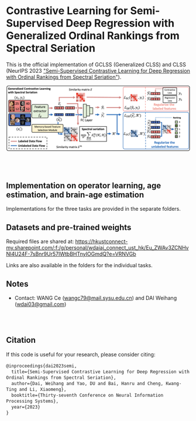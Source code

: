 
# Contrastive Learning for Semi-Supervised Deep Regression with Generalized Ordinal Rankings from Spectral Seriation



This is the official implementation of GCLSS (Generalized CLSS) and CLSS (NeurIPS 2023 ["Semi-Supervised Contrastive Learning for Deep Regression with Ordinal Rankings from Spectral Seriation"](https://openreview.net/forum?id=ij3svnPLzG)).

![GCLSS](GCLSS.png)

<br />
<br />


## Implementation on operator learning, age estimation, and brain-age estimation

Implementations for the three tasks are provided in the separate folders. 


## Datasets and pre-trained weights

Required files are shared at:
https://hkustconnect-my.sharepoint.com/:f:/g/personal/wdaiaj_connect_ust_hk/Eu_ZWAv3ZCNHvNl4U24F-7sBnr9Ur57IWtbBHTnyIOGmdQ?e=VRNVGb 

Links are also available in the folders for the individual tasks.



## Notes
* Contact: WANG Ce (wangc79@mail.sysu.edu.cn) and DAI Weihang (wdai03@gmail.com)
<br />
<br />

## Citation
If this code is useful for your research, please consider citing:


```
@inproceedings{dai2023semi,
  title={Semi-Supervised Contrastive Learning for Deep Regression with Ordinal Rankings from Spectral Seriation},
  author={Dai, Weihang and Yao, DU and Bai, Hanru and Cheng, Kwang-Ting and Li, Xiaomeng},
  booktitle={Thirty-seventh Conference on Neural Information Processing Systems},
  year={2023}
}

```

